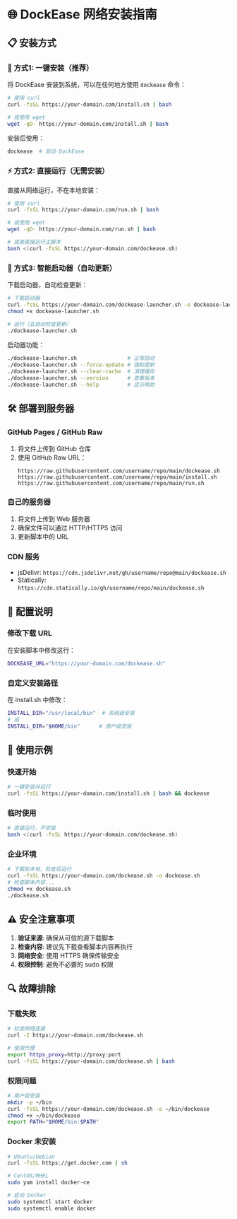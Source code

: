 # 🌐 DockEase 网络安装指南

## 📋 安装方式

### 🚀 方式1: 一键安装（推荐）
将 DockEase 安装到系统，可以在任何地方使用 `dockease` 命令：

```bash
# 使用 curl
curl -fsSL https://your-domain.com/install.sh | bash

# 或使用 wget
wget -qO- https://your-domain.com/install.sh | bash
```

安装后使用：
```bash
dockease  # 启动 DockEase
```

### ⚡ 方式2: 直接运行（无需安装）
直接从网络运行，不在本地安装：

```bash
# 使用 curl
curl -fsSL https://your-domain.com/run.sh | bash

# 或使用 wget
wget -qO- https://your-domain.com/run.sh | bash

# 或者直接运行主脚本
bash <(curl -fsSL https://your-domain.com/dockease.sh)
```

### 🔄 方式3: 智能启动器（自动更新）
下载启动器，自动检查更新：

```bash
# 下载启动器
curl -fsSL https://your-domain.com/dockease-launcher.sh -o dockease-launcher.sh
chmod +x dockease-launcher.sh

# 运行（会自动检查更新）
./dockease-launcher.sh
```

启动器功能：
```bash
./dockease-launcher.sh                # 正常启动
./dockease-launcher.sh --force-update # 强制更新
./dockease-launcher.sh --clear-cache  # 清理缓存
./dockease-launcher.sh --version      # 查看版本
./dockease-launcher.sh --help         # 显示帮助
```

## 🛠️ 部署到服务器

### GitHub Pages / GitHub Raw
1. 将文件上传到 GitHub 仓库
2. 使用 GitHub Raw URL：
   ```
   https://raw.githubusercontent.com/username/repo/main/dockease.sh
   https://raw.githubusercontent.com/username/repo/main/install.sh
   https://raw.githubusercontent.com/username/repo/main/run.sh
   ```

### 自己的服务器
1. 将文件上传到 Web 服务器
2. 确保文件可以通过 HTTP/HTTPS 访问
3. 更新脚本中的 URL

### CDN 服务
- jsDelivr: `https://cdn.jsdelivr.net/gh/username/repo@main/dockease.sh`
- Statically: `https://cdn.statically.io/gh/username/repo/main/dockease.sh`

## 🔧 配置说明

### 修改下载 URL
在安装脚本中修改这行：
```bash
DOCKEASE_URL="https://your-domain.com/dockease.sh"
```

### 自定义安装路径
在 install.sh 中修改：
```bash
INSTALL_DIR="/usr/local/bin"  # 系统级安装
# 或
INSTALL_DIR="$HOME/bin"      # 用户级安装
```

## 📝 使用示例

### 快速开始
```bash
# 一键安装并运行
curl -fsSL https://your-domain.com/install.sh | bash && dockease
```

### 临时使用
```bash
# 直接运行，不安装
bash <(curl -fsSL https://your-domain.com/dockease.sh)
```

### 企业环境
```bash
# 下载到本地，检查后运行
curl -fsSL https://your-domain.com/dockease.sh -o dockease.sh
# 检查脚本内容...
chmod +x dockease.sh
./dockease.sh
```

## ⚠️ 安全注意事项

1. **验证来源**: 确保从可信的源下载脚本
2. **检查内容**: 建议先下载查看脚本内容再执行
3. **网络安全**: 使用 HTTPS 确保传输安全
4. **权限控制**: 避免不必要的 sudo 权限

## 🔍 故障排除

### 下载失败
```bash
# 检查网络连接
curl -I https://your-domain.com/dockease.sh

# 使用代理
export https_proxy=http://proxy:port
curl -fsSL https://your-domain.com/dockease.sh | bash
```

### 权限问题
```bash
# 用户级安装
mkdir -p ~/bin
curl -fsSL https://your-domain.com/dockease.sh -o ~/bin/dockease
chmod +x ~/bin/dockease
export PATH="$HOME/bin:$PATH"
```

### Docker 未安装
```bash
# Ubuntu/Debian
curl -fsSL https://get.docker.com | sh

# CentOS/RHEL
sudo yum install docker-ce

# 启动 Docker
sudo systemctl start docker
sudo systemctl enable docker
```

